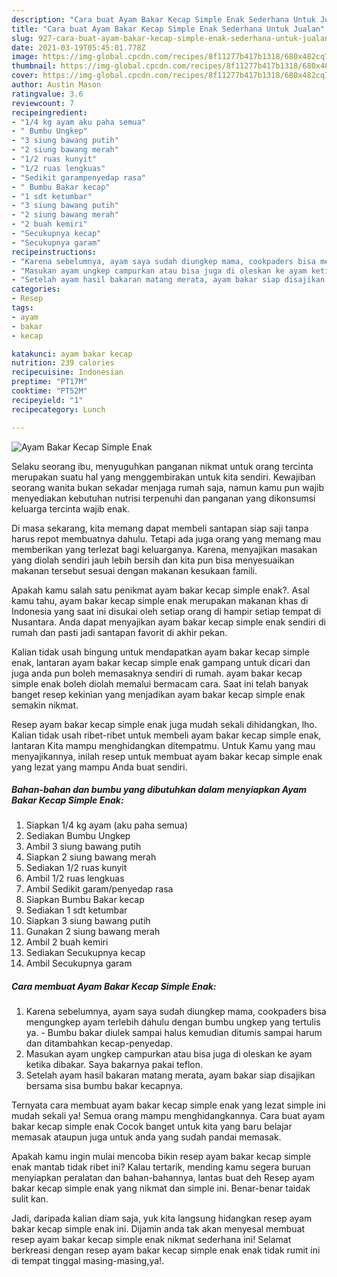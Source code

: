 ```yaml
---
description: "Cara buat Ayam Bakar Kecap Simple Enak Sederhana Untuk Jualan"
title: "Cara buat Ayam Bakar Kecap Simple Enak Sederhana Untuk Jualan"
slug: 927-cara-buat-ayam-bakar-kecap-simple-enak-sederhana-untuk-jualan
date: 2021-03-19T05:45:01.778Z
image: https://img-global.cpcdn.com/recipes/8f11277b417b1318/680x482cq70/ayam-bakar-kecap-simple-enak-foto-resep-utama.jpg
thumbnail: https://img-global.cpcdn.com/recipes/8f11277b417b1318/680x482cq70/ayam-bakar-kecap-simple-enak-foto-resep-utama.jpg
cover: https://img-global.cpcdn.com/recipes/8f11277b417b1318/680x482cq70/ayam-bakar-kecap-simple-enak-foto-resep-utama.jpg
author: Austin Mason
ratingvalue: 3.6
reviewcount: 7
recipeingredient:
- "1/4 kg ayam aku paha semua"
- " Bumbu Ungkep"
- "3 siung bawang putih"
- "2 siung bawang merah"
- "1/2 ruas kunyit"
- "1/2 ruas lengkuas"
- "Sedikit garampenyedap rasa"
- " Bumbu Bakar kecap"
- "1 sdt ketumbar"
- "3 siung bawang putih"
- "2 siung bawang merah"
- "2 buah kemiri"
- "Secukupnya kecap"
- "Secukupnya garam"
recipeinstructions:
- "Karena sebelumnya, ayam saya sudah diungkep mama, cookpaders bisa mengungkep ayam terlebih dahulu dengan bumbu ungkep yang tertulis ya.  Bumbu bakar diulek sampai halus kemudian ditumis sampai harum dan ditambahkan kecap-penyedap."
- "Masukan ayam ungkep campurkan atau bisa juga di oleskan ke ayam ketika dibakar. Saya bakarnya pakai teflon."
- "Setelah ayam hasil bakaran matang merata, ayam bakar siap disajikan bersama sisa bumbu bakar kecapnya."
categories:
- Resep
tags:
- ayam
- bakar
- kecap

katakunci: ayam bakar kecap 
nutrition: 239 calories
recipecuisine: Indonesian
preptime: "PT17M"
cooktime: "PT52M"
recipeyield: "1"
recipecategory: Lunch

---
```



![Ayam Bakar Kecap Simple Enak](https://img-global.cpcdn.com/recipes/8f11277b417b1318/680x482cq70/ayam-bakar-kecap-simple-enak-foto-resep-utama.jpg)

Selaku seorang ibu, menyuguhkan panganan nikmat untuk orang tercinta merupakan suatu hal yang menggembirakan untuk kita sendiri. Kewajiban seorang  wanita bukan sekadar menjaga rumah saja, namun kamu pun wajib menyediakan kebutuhan nutrisi terpenuhi dan panganan yang dikonsumsi keluarga tercinta wajib enak.

Di masa  sekarang, kita memang dapat membeli santapan siap saji tanpa harus repot membuatnya dahulu. Tetapi ada juga orang yang memang mau memberikan yang terlezat bagi keluarganya. Karena, menyajikan masakan yang diolah sendiri jauh lebih bersih dan kita pun bisa menyesuaikan makanan tersebut sesuai dengan makanan kesukaan famili. 



Apakah kamu salah satu penikmat ayam bakar kecap simple enak?. Asal kamu tahu, ayam bakar kecap simple enak merupakan makanan khas di Indonesia yang saat ini disukai oleh setiap orang di hampir setiap tempat di Nusantara. Anda dapat menyajikan ayam bakar kecap simple enak sendiri di rumah dan pasti jadi santapan favorit di akhir pekan.

Kalian tidak usah bingung untuk mendapatkan ayam bakar kecap simple enak, lantaran ayam bakar kecap simple enak gampang untuk dicari dan juga anda pun boleh memasaknya sendiri di rumah. ayam bakar kecap simple enak boleh diolah memalui bermacam cara. Saat ini telah banyak banget resep kekinian yang menjadikan ayam bakar kecap simple enak semakin nikmat.

Resep ayam bakar kecap simple enak juga mudah sekali dihidangkan, lho. Kalian tidak usah ribet-ribet untuk membeli ayam bakar kecap simple enak, lantaran Kita mampu menghidangkan ditempatmu. Untuk Kamu yang mau menyajikannya, inilah resep untuk membuat ayam bakar kecap simple enak yang lezat yang mampu Anda buat sendiri.

<!--inarticleads1-->

##### Bahan-bahan dan bumbu yang dibutuhkan dalam menyiapkan Ayam Bakar Kecap Simple Enak:

1. Siapkan 1/4 kg ayam (aku paha semua)
1. Sediakan  Bumbu Ungkep
1. Ambil 3 siung bawang putih
1. Siapkan 2 siung bawang merah
1. Sediakan 1/2 ruas kunyit
1. Ambil 1/2 ruas lengkuas
1. Ambil Sedikit garam/penyedap rasa
1. Siapkan  Bumbu Bakar kecap
1. Sediakan 1 sdt ketumbar
1. Siapkan 3 siung bawang putih
1. Gunakan 2 siung bawang merah
1. Ambil 2 buah kemiri
1. Sediakan Secukupnya kecap
1. Ambil Secukupnya garam




<!--inarticleads2-->

##### Cara membuat Ayam Bakar Kecap Simple Enak:

1. Karena sebelumnya, ayam saya sudah diungkep mama, cookpaders bisa mengungkep ayam terlebih dahulu dengan bumbu ungkep yang tertulis ya.  - Bumbu bakar diulek sampai halus kemudian ditumis sampai harum dan ditambahkan kecap-penyedap.
1. Masukan ayam ungkep campurkan atau bisa juga di oleskan ke ayam ketika dibakar. Saya bakarnya pakai teflon.
1. Setelah ayam hasil bakaran matang merata, ayam bakar siap disajikan bersama sisa bumbu bakar kecapnya.




Ternyata cara membuat ayam bakar kecap simple enak yang lezat simple ini mudah sekali ya! Semua orang mampu menghidangkannya. Cara buat ayam bakar kecap simple enak Cocok banget untuk kita yang baru belajar memasak ataupun juga untuk anda yang sudah pandai memasak.

Apakah kamu ingin mulai mencoba bikin resep ayam bakar kecap simple enak mantab tidak ribet ini? Kalau tertarik, mending kamu segera buruan menyiapkan peralatan dan bahan-bahannya, lantas buat deh Resep ayam bakar kecap simple enak yang nikmat dan simple ini. Benar-benar taidak sulit kan. 

Jadi, daripada kalian diam saja, yuk kita langsung hidangkan resep ayam bakar kecap simple enak ini. Dijamin anda tak akan menyesal membuat resep ayam bakar kecap simple enak nikmat sederhana ini! Selamat berkreasi dengan resep ayam bakar kecap simple enak enak tidak rumit ini di tempat tinggal masing-masing,ya!.

